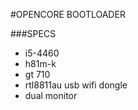 #OPENCORE BOOTLOADER

###SPECS
- i5-4460
- h81m-k
- gt 710
- rtl8811au usb wifi dongle
- dual monitor


